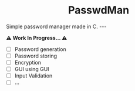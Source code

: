 <h1 align="center"> <b>PasswdMan</b> </h1>
Simple password manager made in C.
---

**⚠️ Work In Progress... ⚠️**
<!-- Some Goals for the Project. -->
- [ ] Password generation
- [ ] Password storing
- [ ] Encryption
- [ ] GUI using GUI
- [ ] Input Validation
- [ ] ...
